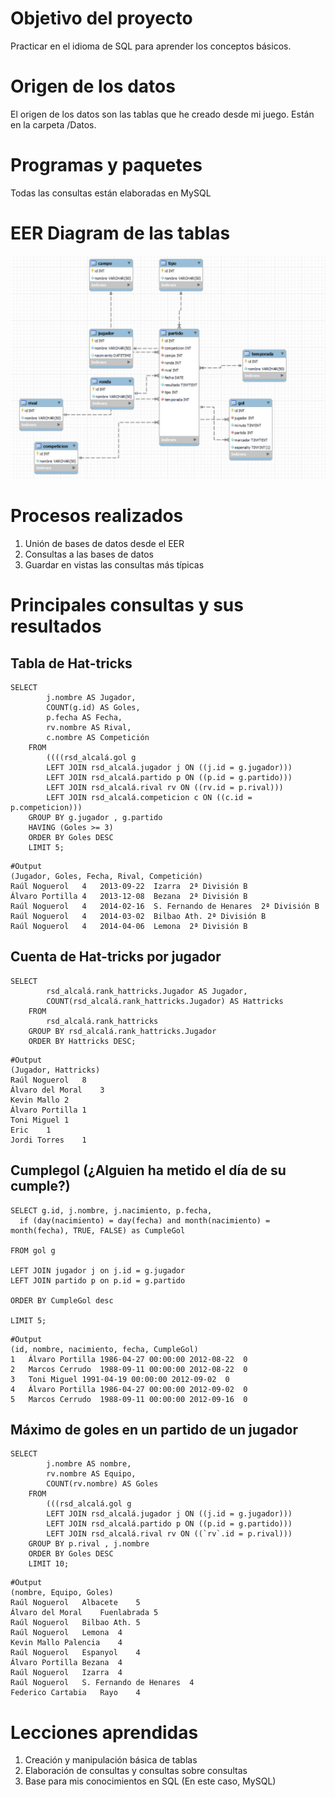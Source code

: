 # Objetivo del proyecto
Practicar en el idioma de SQL para aprender los conceptos básicos.
# Origen de los datos
El origen de los datos son las tablas que he creado desde mi juego. Están en la carpeta /Datos.
# Programas y paquetes
Todas las consultas están elaboradas en MySQL
# EER Diagram de las tablas
<img src="EER_diagram_alcala.png" width="1000"/>

# Procesos realizados
1. Unión de bases de datos desde el EER
2. Consultas a las bases de datos
3. Guardar en vistas las consultas más típicas

# Principales consultas y sus resultados

## Tabla de Hat-tricks
```
SELECT 
        j.nombre AS Jugador,
        COUNT(g.id) AS Goles,
        p.fecha AS Fecha,
        rv.nombre AS Rival,
        c.nombre AS Competición
    FROM
        ((((rsd_alcalá.gol g
        LEFT JOIN rsd_alcalá.jugador j ON ((j.id = g.jugador)))
        LEFT JOIN rsd_alcalá.partido p ON ((p.id = g.partido)))
        LEFT JOIN rsd_alcalá.rival rv ON ((rv.id = p.rival)))
        LEFT JOIN rsd_alcalá.competicion c ON ((c.id = p.competicion)))
    GROUP BY g.jugador , g.partido
    HAVING (Goles >= 3)
    ORDER BY Goles DESC
    LIMIT 5;
```
```
#Output
(Jugador, Goles, Fecha, Rival, Competición)
Raúl Noguerol	4	2013-09-22	Izarra	2ª División B
Álvaro Portilla	4	2013-12-08	Bezana	2ª División B
Raúl Noguerol	4	2014-02-16	S. Fernando de Henares	2ª División B
Raúl Noguerol	4	2014-03-02	Bilbao Ath.	2ª División B
Raúl Noguerol	4	2014-04-06	Lemona	2ª División B
```
## Cuenta de Hat-tricks por jugador
```
SELECT 
        rsd_alcalá.rank_hattricks.Jugador AS Jugador,
        COUNT(rsd_alcalá.rank_hattricks.Jugador) AS Hattricks
    FROM
        rsd_alcalá.rank_hattricks
    GROUP BY rsd_alcalá.rank_hattricks.Jugador
    ORDER BY Hattricks DESC;
```
```
#Output
(Jugador, Hattricks)
Raúl Noguerol	8
Álvaro del Moral	3
Kevin Mallo	2
Álvaro Portilla	1
Toni Miguel	1
Eric	1
Jordi Torres	1
```
## Cumplegol (¿Alguien ha metido el día de su cumple?)
```
SELECT g.id, j.nombre, j.nacimiento, p.fecha, 
  if (day(nacimiento) = day(fecha) and month(nacimiento) = month(fecha), TRUE, FALSE) as CumpleGol 

FROM gol g

LEFT JOIN jugador j on j.id = g.jugador
LEFT JOIN partido p on p.id = g.partido 

ORDER BY CumpleGol desc

LIMIT 5;
```
```
#Output 
(id, nombre, nacimiento, fecha, CumpleGol)
1	Álvaro Portilla	1986-04-27 00:00:00	2012-08-22	0
2	Marcos Cerrudo	1988-09-11 00:00:00	2012-08-22	0
3	Toni Miguel	1991-04-19 00:00:00	2012-09-02	0
4	Álvaro Portilla	1986-04-27 00:00:00	2012-09-02	0
5	Marcos Cerrudo	1988-09-11 00:00:00	2012-09-16	0
```
## Máximo de goles en un partido de un jugador
```
SELECT 
        j.nombre AS nombre,
        rv.nombre AS Equipo,
        COUNT(rv.nombre) AS Goles
    FROM
        (((rsd_alcalá.gol g
        LEFT JOIN rsd_alcalá.jugador j ON ((j.id = g.jugador)))
        LEFT JOIN rsd_alcalá.partido p ON ((p.id = g.partido)))
        LEFT JOIN rsd_alcalá.rival rv ON ((`rv`.id = p.rival)))
    GROUP BY p.rival , j.nombre
    ORDER BY Goles DESC
    LIMIT 10;
```
```
#Output
(nombre, Equipo, Goles)
Raúl Noguerol	Albacete	5
Álvaro del Moral	Fuenlabrada	5
Raúl Noguerol	Bilbao Ath.	5
Raúl Noguerol	Lemona	4
Kevin Mallo	Palencia	4
Raúl Noguerol	Espanyol	4
Álvaro Portilla	Bezana	4
Raúl Noguerol	Izarra	4
Raúl Noguerol	S. Fernando de Henares	4
Federico Cartabia	Rayo	4
```
# Lecciones aprendidas

1. Creación y manipulación básica de tablas
2. Elaboración de consultas y consultas sobre consultas
3. Base para mis conocimientos en SQL (En este caso, MySQL)
